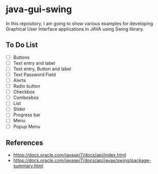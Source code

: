 # java-gui-swing

In this repository, I am going to show various examples for developing Graphical User Interface applications in JAVA using Swing library.

## To Do List

- [ ] Buttons
- [ ] Text entry and label
- [ ] Text entry, Button and label
- [ ] Text Password Field
- [ ] Alerts
- [ ] Radio button
- [ ] Checkbox
- [ ] Comboxbox
- [ ] List
- [ ] Slider
- [ ] Progress bar
- [ ] Menu
- [ ] Popup Menu

## References
- https://docs.oracle.com/javase/7/docs/api/index.html
- https://docs.oracle.com/javase/7/docs/api/javax/swing/package-summary.html
